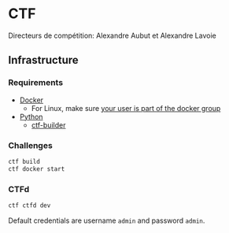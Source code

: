 # CTF

Directeurs de compétition: Alexandre Aubut et Alexandre Lavoie

## Infrastructure

### Requirements

- [Docker](https://docs.docker.com/get-started/get-docker/)
    - For Linux, make sure [your user is part of the docker group](https://docs.docker.com/engine/install/linux-postinstall/#manage-docker-as-a-non-root-user)
- [Python](https://www.python.org/)
    - [ctf-builder](https://pypi.org/project/ctf-builder/)

### Challenges

```bash
ctf build
ctf docker start
```

### CTFd

```bash
ctf ctfd dev
```

Default credentials are username `admin` and password `admin`.

